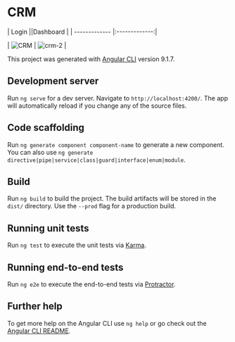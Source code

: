 # CRM

| Login ||Dashboard | 
| ------------- |:-------------:| 

| ![CRM](https://user-images.githubusercontent.com/79071391/139135258-2330eebd-be35-4e74-a3cd-13a77c3930b5.PNG)  | 
![crm-2](https://user-images.githubusercontent.com/79071391/139136681-b3f6693b-bd6a-47a5-be82-5df90e577a5c.PNG)
 | 





This project was generated with [Angular CLI](https://github.com/angular/angular-cli) version 9.1.7.

## Development server

Run `ng serve` for a dev server. Navigate to `http://localhost:4200/`. The app will automatically reload if you change any of the source files.

## Code scaffolding

Run `ng generate component component-name` to generate a new component. You can also use `ng generate directive|pipe|service|class|guard|interface|enum|module`.

## Build

Run `ng build` to build the project. The build artifacts will be stored in the `dist/` directory. Use the `--prod` flag for a production build.

## Running unit tests

Run `ng test` to execute the unit tests via [Karma](https://karma-runner.github.io).

## Running end-to-end tests

Run `ng e2e` to execute the end-to-end tests via [Protractor](http://www.protractortest.org/).

## Further help

To get more help on the Angular CLI use `ng help` or go check out the [Angular CLI README](https://github.com/angular/angular-cli/blob/master/README.md).
